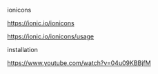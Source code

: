 ionicons

https://ionic.io/ionicons

https://ionic.io/ionicons/usage

installation

https://www.youtube.com/watch?v=04u09KBBjfM

<script type="module" src="https://unpkg.com/ionicons@7.1.0/dist/ionicons/ionicons.esm.js"></script>
<script nomodule src="https://unpkg.com/ionicons@7.1.0/dist/ionicons/ionicons.js"></script>